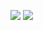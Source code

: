 ![](https://github.com/gurubac/github-stats/blob/master/generated/overview.svg)
![](https://github.com/gurubac/github-stats/blob/master/generated/languages.svg)
